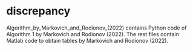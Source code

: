 # discrepancy
Algorithm_by_Markovich_and_Rodionov_(2022) contains Python code of Algorithm 1 by Markovich and Rodionov (2022). 
The rest files contain Matlab code to obtain tables by Markovich and Rodionov (2022).
